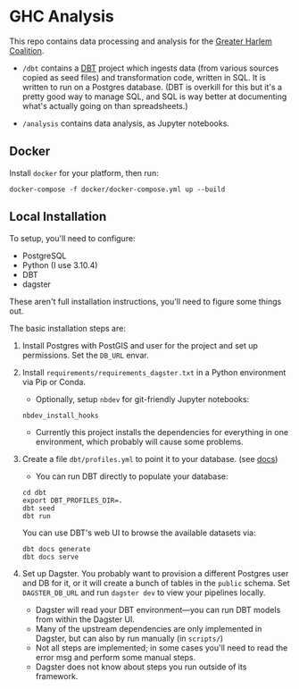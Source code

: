 

# GHC Analysis

This repo contains data processing and analysis for the [Greater Harlem Coalition](https://greaterharlem.nyc/).

* `/dbt` contains a [DBT](https://www.getdbt.com/) project which ingests data (from various sources copied as seed files) and transformation code, written in SQL. It is written to run on a Postgres database. (DBT is overkill for this but it's a pretty good way to manage SQL, and SQL is way better
at documenting what's actually going on than spreadsheets.)

* `/analysis` contains data analysis, as Jupyter notebooks.

## Docker

Install `docker` for your platform, then run:
```
docker-compose -f docker/docker-compose.yml up --build
```

## Local Installation

To setup, you'll need to configure:
* PostgreSQL
* Python (I use 3.10.4)
* DBT
* dagster

These aren't full installation instructions, you'll need to figure some things out.

The basic installation steps are:

1. Install Postgres with PostGIS and user for the project and set up permissions. Set the `DB_URL` envar. 

2. Install `requirements/requirements_dagster.txt` in a Python environment via Pip or Conda. 
    * Optionally, setup `nbdev` for git-friendly Jupyter notebooks:
    ```
    nbdev_install_hooks
    ```
    * Currently this project installs the dependencies for everything in one environment, which probably will cause some problems.

3. Create a file `dbt/profiles.yml` to point it to your database. (see [docs](https://docs.getdbt.com/docs/get-started/connection-profiles))

    * You can run DBT directly to populate your database:
    ```
    cd dbt
    export DBT_PROFILES_DIR=.
    dbt seed
    dbt run
    ```

    You can use DBT's web UI to browse the available datasets via:
    ```
    dbt docs generate
    dbt docs serve
    ```

4. Set up Dagster. You probably want to provision a different Postgres user and DB for it, or it will create a bunch of tables in the `public` schema. Set `DAGSTER_DB_URL` and run `dagster dev` to view your pipelines locally.
    * Dagster will read your DBT environment—you can run DBT models from within the Dagster UI.
    * Many of the upstream dependencies are only implemented in Dagster, but can also by run manually (in `scripts/`)
    * Not all steps are implemented; in some cases you'll need to read the error msg and perform some manual steps.
    * Dagster does not know about steps you run outside of its framework.

